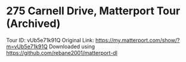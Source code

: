 # 275 Carnell Drive, Matterport Tour (Archived)

Tour ID: vUb5e71k91Q
Original Link: https://my.matterport.com/show/?m=vUb5e71k91Q
Downloaded using https://github.com/rebane2001/matterport-dl
